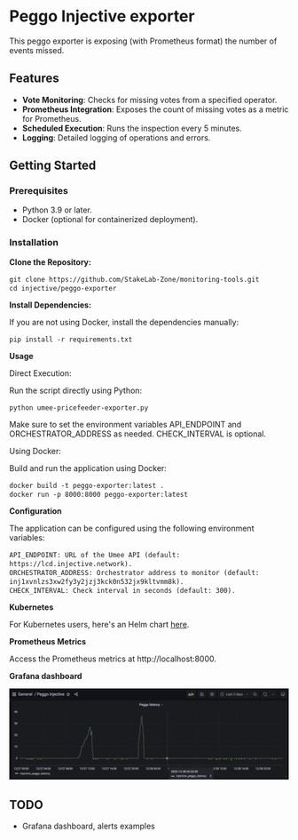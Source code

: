 # Peggo Injective exporter

This peggo exporter is exposing (with Prometheus format) the number of events missed.

## Features

- **Vote Monitoring**: Checks for missing votes from a specified operator.
- **Prometheus Integration**: Exposes the count of missing votes as a metric for Prometheus.
- **Scheduled Execution**: Runs the inspection every 5 minutes.
- **Logging**: Detailed logging of operations and errors.

## Getting Started

### Prerequisites

- Python 3.9 or later.
- Docker (optional for containerized deployment).

### Installation

**Clone the Repository:**
   
   ```
   git clone https://github.com/StakeLab-Zone/monitoring-tools.git
   cd injective/peggo-exporter
  ```
    
**Install Dependencies:**

If you are not using Docker, install the dependencies manually:
  ```
  pip install -r requirements.txt
  ```

**Usage**

Direct Execution:

Run the script directly using Python:
  ```
  python umee-pricefeeder-exporter.py
  ```

Make sure to set the environment variables API_ENDPOINT and ORCHESTRATOR_ADDRESS as needed. CHECK_INTERVAL is optional.

Using Docker:

Build and run the application using Docker:

```
docker build -t peggo-exporter:latest .
docker run -p 8000:8000 peggo-exporter:latest
```

**Configuration**

The application can be configured using the following environment variables:

    API_ENDPOINT: URL of the Umee API (default: https://lcd.injective.network).
    ORCHESTRATOR_ADDRESS: Orchestrator address to monitor (default: inj1xvnlzs3xw2fy3y2jzj3kck0n532jx9kltvmm8k).
    CHECK_INTERVAL: Check interval in seconds (default: 300).

**Kubernetes**

For Kubernetes users, here's an Helm chart [here](https://github.com/StakeLab-Zone/StakeLab/tree/main/Charts/peggo-exporter).

**Prometheus Metrics**

Access the Prometheus metrics at http://localhost:8000.

**Grafana dashboard**

![Peggo Injective Grafana Dashboard](./grafana/peggo-injective-grafana.jpg)

## TODO

- Grafana dashboard, alerts examples
